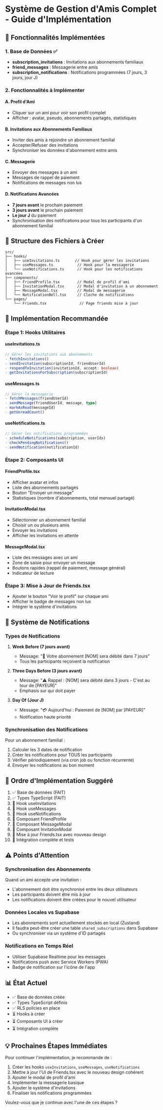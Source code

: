 # Système de Gestion d'Amis Complet - Guide d'Implémentation

## 🎯 Fonctionnalités Implémentées

### 1. Base de Données ✅
- **subscription_invitations** : Invitations aux abonnements familiaux
- **friend_messages** : Messagerie entre amis
- **subscription_notifications** : Notifications programmées (7 jours, 3 jours, jour J)

### 2. Fonctionnalités à Implémenter

#### A. Profil d'Ami
- Cliquer sur un ami pour voir son profil complet
- Afficher : avatar, pseudo, abonnements partagés, statistiques

#### B. Invitations aux Abonnements Familiaux
- Inviter des amis à rejoindre un abonnement familial
- Accepter/Refuser des invitations
- Synchroniser les données d'abonnement entre amis

#### C. Messagerie
- Envoyer des messages à un ami
- Messages de rappel de paiement
- Notifications de messages non lus

#### D. Notifications Avancées
- **7 jours avant** le prochain paiement
- **3 jours avant** le prochain paiement
- **Le jour J** du paiement
- Synchronisation des notifications pour tous les participants d'un abonnement familial

## 📁 Structure des Fichiers à Créer

```
src/
├── hooks/
│   ├── useInvitations.ts       // Hook pour gérer les invitations
│   ├── useMessages.ts           // Hook pour la messagerie
│   └── useNotifications.ts      // Hook pour les notifications avancées
├── components/
│   ├── FriendProfile.tsx        // Modal de profil d'ami
│   ├── InvitationModal.tsx      // Modal d'invitation à un abonnement
│   ├── MessageModal.tsx         // Modal de messagerie
│   └── NotificationBell.tsx     // Cloche de notifications
└── pages/
    └── Friends.tsx               // Page friends mise à jour
```

## 🔧 Implémentation Recommandée

### Étape 1: Hooks Utilitaires

#### useInvitations.ts
```typescript
// Gérer les invitations aux abonnements
- fetchInvitations()
- sendInvitation(subscriptionId, friendUserId)
- respondToInvitation(invitationId, accept: boolean)
- getInvitationsForSubscription(subscriptionId)
```

#### useMessages.ts
```typescript
// Gérer la messagerie
- fetchMessages(friendUserId)
- sendMessage(friendUserId, message, type)
- markAsRead(messageId)
- getUnreadCount()
```

#### useNotifications.ts
```typescript
// Gérer les notifications programmées
- scheduleNotifications(subscription, userIds)
- checkPendingNotifications()
- sendNotification(notificationId)
```

### Étape 2: Composants UI

#### FriendProfile.tsx
- Afficher avatar et infos
- Liste des abonnements partagés
- Bouton "Envoyer un message"
- Statistiques (nombre d'abonnements, total mensuel partagé)

#### InvitationModal.tsx
- Sélectionner un abonnement familial
- Choisir un ou plusieurs amis
- Envoyer les invitations
- Afficher les invitations en attente

#### MessageModal.tsx
- Liste des messages avec un ami
- Zone de saisie pour envoyer un message
- Boutons rapides (rappel de paiement, message général)
- Indicateur de lecture

### Étape 3: Mise à Jour de Friends.tsx

- Ajouter le bouton "Voir le profil" sur chaque ami
- Afficher le badge de messages non lus
- Intégrer le système d'invitations

## 🔔 Système de Notifications

### Types de Notifications

1. **Week Before (7 jours avant)**
   - Message: "🔔 Votre abonnement [NOM] sera débité dans 7 jours"
   - Tous les participants reçoivent la notification

2. **Three Days Before (3 jours avant)**
   - Message: "⚠️ Rappel : [NOM] sera débité dans 3 jours - C'est au tour de [PAYEUR]"
   - Emphasis sur qui doit payer

3. **Day Of (Jour J)**
   - Message: "💳 Aujourd'hui : Paiement de [NOM] par [PAYEUR]"
   - Notification haute priorité

### Synchronisation des Notifications

Pour un abonnement familial :
1. Calculer les 3 dates de notification
2. Créer les notifications pour TOUS les participants
3. Vérifier périodiquement (via cron job ou fonction récurrente)
4. Envoyer les notifications au bon moment

## 🚀 Ordre d'Implémentation Suggéré

1. ✅ Base de données (FAIT)
2. ✅ Types TypeScript (FAIT)
3. 🔄 Hook useInvitations
4. 🔄 Hook useMessages
5. 🔄 Hook useNotifications
6. 🔄 Composant FriendProfile
7. 🔄 Composant MessageModal
8. 🔄 Composant InvitationModal
9. 🔄 Mise à jour Friends.tsx avec nouveau design
10. 🔄 Intégration complète et tests

## ⚠️ Points d'Attention

### Synchronisation des Abonnements
Quand un ami accepte une invitation :
- L'abonnement doit être synchronisé entre les deux utilisateurs
- Les participants doivent être mis à jour
- Les notifications doivent être créées pour le nouvel utilisateur

### Données Locales vs Supabase
- Les abonnements sont actuellement stockés en local (Zustand)
- Il faudra peut-être créer une table `shared_subscriptions` dans Supabase
- Ou synchroniser via un système d'ID partagés

### Notifications en Temps Réel
- Utiliser Supabase Realtime pour les messages
- Notifications push avec Service Workers (PWA)
- Badge de notification sur l'icône de l'app

## 📊 État Actuel

- ✅ Base de données créée
- ✅ Types TypeScript définis
- ✅ RLS policies en place
- ⏳ Hooks à créer
- ⏳ Composants UI à créer
- ⏳ Intégration complète

## 💡 Prochaines Étapes Immédiates

Pour continuer l'implémentation, je recommande de :

1. Créer les hooks `useInvitations`, `useMessages`, `useNotifications`
2. Mettre à jour l'UI de Friends.tsx avec le nouveau design cohérent
3. Ajouter le modal de profil d'ami
4. Implémenter la messagerie basique
5. Ajouter le système d'invitations
6. Finaliser les notifications programmées

Voulez-vous que je continue avec l'une de ces étapes ?
